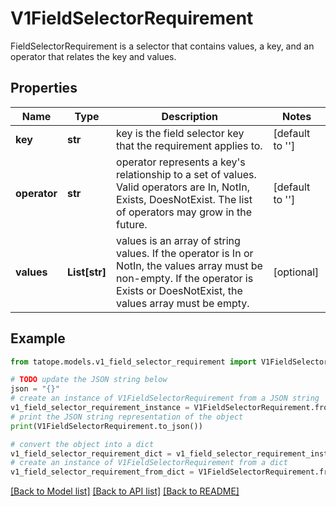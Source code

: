 # V1FieldSelectorRequirement

FieldSelectorRequirement is a selector that contains values, a key, and an operator that relates the key and values.

## Properties

Name | Type | Description | Notes
------------ | ------------- | ------------- | -------------
**key** | **str** | key is the field selector key that the requirement applies to. | [default to '']
**operator** | **str** | operator represents a key&#39;s relationship to a set of values. Valid operators are In, NotIn, Exists, DoesNotExist. The list of operators may grow in the future. | [default to '']
**values** | **List[str]** | values is an array of string values. If the operator is In or NotIn, the values array must be non-empty. If the operator is Exists or DoesNotExist, the values array must be empty. | [optional] 

## Example

```python
from tatope.models.v1_field_selector_requirement import V1FieldSelectorRequirement

# TODO update the JSON string below
json = "{}"
# create an instance of V1FieldSelectorRequirement from a JSON string
v1_field_selector_requirement_instance = V1FieldSelectorRequirement.from_json(json)
# print the JSON string representation of the object
print(V1FieldSelectorRequirement.to_json())

# convert the object into a dict
v1_field_selector_requirement_dict = v1_field_selector_requirement_instance.to_dict()
# create an instance of V1FieldSelectorRequirement from a dict
v1_field_selector_requirement_from_dict = V1FieldSelectorRequirement.from_dict(v1_field_selector_requirement_dict)
```
[[Back to Model list]](../README.md#documentation-for-models) [[Back to API list]](../README.md#documentation-for-api-endpoints) [[Back to README]](../README.md)


